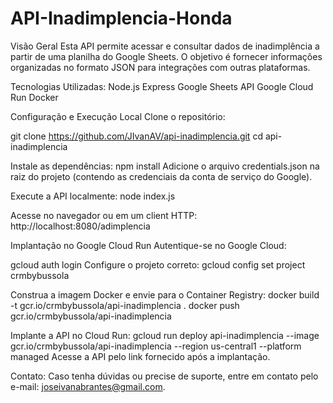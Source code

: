 # API-Inadimplencia-Honda
Visão Geral
  Esta API permite acessar e consultar dados de inadimplência a partir de uma planilha do Google Sheets. O objetivo é fornecer informações organizadas no formato JSON para integrações com outras plataformas.

Tecnologias Utilizadas:
  Node.js
  Express
  Google Sheets API
  Google Cloud Run
  Docker

Configuração e Execução Local
Clone o repositório:

git clone https://github.com/JIvanAV/api-inadimplencia.git
cd api-inadimplencia

Instale as dependências:
  npm install
  Adicione o arquivo credentials.json na raiz do projeto (contendo as credenciais da conta de serviço do Google).

Execute a API localmente:
  node index.js

Acesse no navegador ou em um client HTTP:
  http://localhost:8080/adimplencia

Implantação no Google Cloud Run
  Autentique-se no Google Cloud:

gcloud auth login
  Configure o projeto correto:
  gcloud config set project crmbybussola

Construa a imagem Docker e envie para o Container Registry:
  docker build -t gcr.io/crmbybussola/api-inadimplencia .
  docker push gcr.io/crmbybussola/api-inadimplencia

Implante a API no Cloud Run:
  gcloud run deploy api-inadimplencia --image gcr.io/crmbybussola/api-inadimplencia --region us-central1 --platform managed
  Acesse a API pelo link fornecido após a implantação.

Contato:
  Caso tenha dúvidas ou precise de suporte, entre em contato pelo e-mail: joseivanabrantes@gmail.com.
